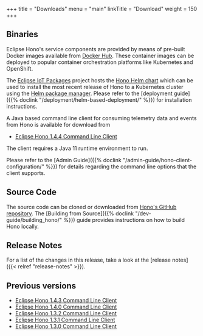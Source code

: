 +++
title = "Downloads"
menu = "main"
linkTitle = "Download"
weight = 150
+++

## Binaries

Eclipse Hono's service components are provided by means of pre-built Docker images available from
[Docker Hub](https://hub.docker.com/u/eclipse/). These container images can be deployed to popular
container orchestration platforms like Kubernetes and OpenShift.

The [Eclipse IoT Packages](https://www.eclipse.org/packages/) project hosts the
[Hono Helm chart](https://github.com/eclipse/packages/tree/master/charts/hono)
which can be used to install the most recent release of Hono to a Kubernetes cluster
using the [Helm package manager](https://helm.sh).
Please refer to the [deployment guide]({{% doclink "/deployment/helm-based-deployment/" %}})
for installation instructions.

A Java based command line client for consuming telemetry data and events from Hono is available for download from

* [Eclipse Hono 1.4.4 Command Line Client](https://www.eclipse.org/downloads/download.php?file=/hono/hono-cli-1.4.4-exec.jar)

The client requires a Java 11 runtime environment to run.

Please refer to the [Admin Guide]({{% doclink "/admin-guide/hono-client-configuration/" %}}) for details regarding the command
line options that the client supports.

## Source Code

The source code can be cloned or downloaded from [Hono's GitHub repository](https://github.com/eclipse/hono).
The [Building from Source]({{% doclink "/dev-guide/building_hono/" %}}) guide provides instructions on how to build Hono locally.

## Release Notes

For a list of the changes in this release, take a look at the [release notes]({{< relref "release-notes" >}}).

## Previous versions

* [Eclipse Hono 1.4.3 Command Line Client](https://www.eclipse.org/downloads/download.php?file=/hono/hono-cli-1.4.3-exec.jar)
* [Eclipse Hono 1.4.0 Command Line Client](https://www.eclipse.org/downloads/download.php?file=/hono/hono-cli-1.4.0-exec.jar)
* [Eclipse Hono 1.3.2 Command Line Client](https://www.eclipse.org/downloads/download.php?file=/hono/hono-cli-1.3.2-exec.jar)
* [Eclipse Hono 1.3.1 Command Line Client](https://www.eclipse.org/downloads/download.php?file=/hono/hono-cli-1.3.1-exec.jar)
* [Eclipse Hono 1.3.0 Command Line Client](https://www.eclipse.org/downloads/download.php?file=/hono/hono-cli-1.3.0-exec.jar)
